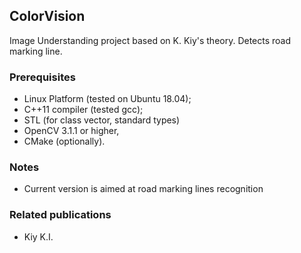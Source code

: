 ## ColorVision
Image Understanding project based on K. Kiy's theory. Detects road marking line.

### Prerequisites

* Linux Platform (tested on Ubuntu 18.04);
* С++11 compiler (tested gcc);
* STL (for class vector, standard types)
* OpenCV 3.1.1 or higher,
* CMake (optionally).

### Notes 
* Current version is aimed at road marking lines recognition 

### Related publications
* Kiy K.I. 

